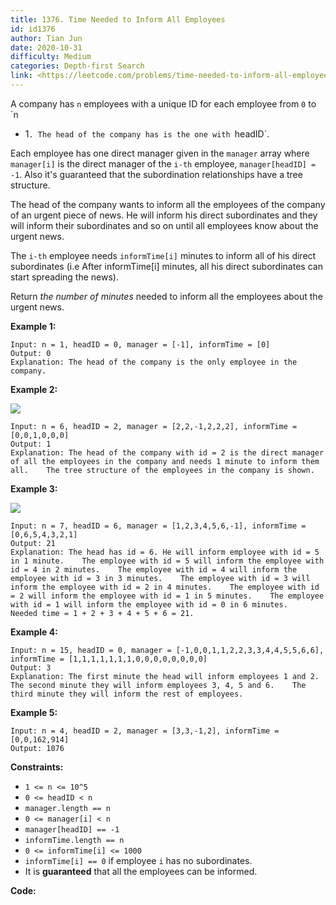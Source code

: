 ```yaml
---
title: 1376. Time Needed to Inform All Employees
id: id1376
author: Tian Jun
date: 2020-10-31
difficulty: Medium
categories: Depth-first Search
link: <https://leetcode.com/problems/time-needed-to-inform-all-employees/description/>
---
```


A company has `n` employees with a unique ID for each employee from `0` to `n
- 1`. The head of the company has is the one with `headID`.

Each employee has one direct manager given in the `manager` array where
`manager[i]` is the direct manager of the `i-th` employee, `manager[headID] =
-1`. Also it's guaranteed that the subordination relationships have a tree
structure.

The head of the company wants to inform all the employees of the company of an
urgent piece of news. He will inform his direct subordinates and they will
inform their subordinates and so on until all employees know about the urgent
news.

The `i-th` employee needs `informTime[i]` minutes to inform all of his direct
subordinates (i.e After informTime[i] minutes, all his direct subordinates can
start spreading the news).

Return _the number of minutes_ needed to inform all the employees about the
urgent news.



**Example 1:**
            
	Input: n = 1, headID = 0, manager = [-1], informTime = [0]    
	Output: 0    
	Explanation: The head of the company is the only employee in the company.    

**Example 2:**

![](https://assets.leetcode.com/uploads/2020/02/27/graph.png)
            
	Input: n = 6, headID = 2, manager = [2,2,-1,2,2,2], informTime = [0,0,1,0,0,0]    
	Output: 1    
	Explanation: The head of the company with id = 2 is the direct manager of all the employees in the company and needs 1 minute to inform them all.    The tree structure of the employees in the company is shown.    

**Example 3:**

![](https://assets.leetcode.com/uploads/2020/02/28/1730_example_3_5.PNG)
            
	Input: n = 7, headID = 6, manager = [1,2,3,4,5,6,-1], informTime = [0,6,5,4,3,2,1]    
	Output: 21    
	Explanation: The head has id = 6. He will inform employee with id = 5 in 1 minute.    The employee with id = 5 will inform the employee with id = 4 in 2 minutes.    The employee with id = 4 will inform the employee with id = 3 in 3 minutes.    The employee with id = 3 will inform the employee with id = 2 in 4 minutes.    The employee with id = 2 will inform the employee with id = 1 in 5 minutes.    The employee with id = 1 will inform the employee with id = 0 in 6 minutes.    Needed time = 1 + 2 + 3 + 4 + 5 + 6 = 21.    

**Example 4:**
            
	Input: n = 15, headID = 0, manager = [-1,0,0,1,1,2,2,3,3,4,4,5,5,6,6], informTime = [1,1,1,1,1,1,1,0,0,0,0,0,0,0,0]    
	Output: 3    
	Explanation: The first minute the head will inform employees 1 and 2.    The second minute they will inform employees 3, 4, 5 and 6.    The third minute they will inform the rest of employees.    

**Example 5:**
            
	Input: n = 4, headID = 2, manager = [3,3,-1,2], informTime = [0,0,162,914]    
	Output: 1076    



**Constraints:**

  * `1 <= n <= 10^5`
  * `0 <= headID < n`
  * `manager.length == n`
  * `0 <= manager[i] < n`
  * `manager[headID] == -1`
  * `informTime.length == n`
  * `0 <= informTime[i] <= 1000`
  * `informTime[i] == 0` if employee `i` has no subordinates.
  * It is **guaranteed** that all the employees can be informed.


**Code:**
